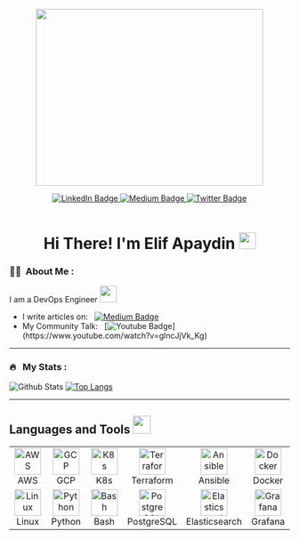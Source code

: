 <p align="center"><img src="https://media.giphy.com/media/13HgwGsXF0aiGY/giphy.gif" width="408" height="318"/></p>
<p align="center">
  <a href="https://www.linkedin.com/in/elifapaydin/">
    <img src="https://img.shields.io/badge/LinkedIn-blue?style=for-the-badge&logo=linkedin&logoColor=white" alt="LinkedIn Badge"/>
  </a>
  <a href="https://elifapaydin.medium.com/">
    <img src="https://img.shields.io/badge/Medium-12100E?style=for-the-badge&logo=medium&logoColor=white" alt="Medium Badge"/>
  </a>
  <a href="https://twitter.com/elifapaydin_">
    <img src="https://img.shields.io/badge/Twitter-blue?style=for-the-badge&logo=twitter&logoColor=white" alt="Twitter Badge"/>
  </a>
</p>
<p align="center"><img src="https://komarev.com/ghpvc/?username=elif-apaydin&style=flat-square&color=blue" alt=""></p>

<h1 align="center">Hi There! I'm Elif Apaydin <img src="https://media.giphy.com/media/hvRJCLFzcasrR4ia7z/giphy.gif" width="30px"></h1>

### :woman_technologist: &nbsp;About Me :
I am a DevOps Engineer <img src="https://media.giphy.com/media/WUlplcMpOCEmTGBtBW/giphy.gif" width="30">

- I write articles on: &nbsp; [![Medium Badge](https://img.shields.io/badge/Medium-12100E?style=for-the-badge&logo=medium&logoColor=white)](https://elifapaydin.medium.com/)
- My Community Talk: &nbsp; [![Youtube Badge](https://img.shields.io/badge/YouTube-FF0000?style=for-the-badge&logo=youtube&logoColor=white")](https://www.youtube.com/watch?v=glncJjVk_Kg)
---

### 🔥 &nbsp; My Stats :
![Github Stats](https://github-readme-stats.vercel.app/api?username=elif-apaydin&show_icons=true&theme=codeSTACKr) 
[![Top Langs](https://github-readme-stats.vercel.app/api/top-langs/?username=elif-apaydin&layout=compact&theme=codeSTACKr)](https://github.com/elif-apaydin/github-readme-stats)

---
<h2> Languages and Tools <img src = "https://media2.giphy.com/media/QssGEmpkyEOhBCb7e1/giphy.gif?cid=ecf05e47a0n3gi1bfqntqmob8g9aid1oyj2wr3ds3mg700bl&rid=giphy.gif" width = 32px> </h2>

<table>
  <tr>
    <td align="center" width="96">
        <a href="https://aws.amazon.com/" target="_blank" rel="noreferrer">
            <img src="https://cdn.jsdelivr.net/gh/devicons/devicon/icons/amazonwebservices/amazonwebservices-original-wordmark.svg" 
            alt="AWS" width="48" height="48"/>
        </a>
        <br> AWS
    </td>
    <td align="center" width="96">
        <a href="https://cloud.google.com/" target="_blank" rel="noreferrer">
            <img src="https://cdn.jsdelivr.net/gh/devicons/devicon/icons/googlecloud/googlecloud-original-wordmark.svg" 
            alt="GCP" width="48" height="48"/>
        </a>
        <br> GCP
    </td>
      <td align="center" width="96">
        <a href="https://kubernetes.io/" target="_blank" rel="noreferrer">
            <img src="https://cdn.jsdelivr.net/gh/devicons/devicon/icons/kubernetes/kubernetes-plain-wordmark.svg" 
            alt="K8s" width="48" height="48"/>
        </a>
        <br> K8s
    </td>
      <td align="center" width="96">
        <a href="https://www.terraform.io/" target="_blank" rel="noreferrer">
            <img src="https://cdn.jsdelivr.net/gh/devicons/devicon/icons/terraform/terraform-original-wordmark.svg" 
            alt="Terraform" width="48" height="48"/>
        </a>
        <br> Terraform
    </td>
      <td align="center" width="96">
        <a href="https://www.ansible.com/" target="_blank" rel="noreferrer">
            <img src="https://cdn.jsdelivr.net/gh/devicons/devicon/icons/ansible/ansible-original-wordmark.svg" 
            alt="Ansible" width="48" height="48"/>
        </a>
        <br> Ansible
    </td>
      <td align="center" width="96">
        <a href="https://www.docker.com/" target="_blank" rel="noreferrer">
            <img src="https://cdn.jsdelivr.net/gh/devicons/devicon/icons/docker/docker-original.svg" 
            alt="Docker" width="48" height="48"/>
        </a>
        <br> Docker
    </td>
  </tr>
  <tr>
      <td align="center" width="96">
        <a href="https://www.linux.org/" target="_blank" rel="noreferrer">
            <img src="https://cdn.jsdelivr.net/gh/devicons/devicon/icons/linux/linux-original.svg" 
            alt="Linux" width="48" height="48"/>
        </a>
        <br> Linux
    </td>
      <td align="center" width="96">
        <a href="https://www.python.org/" target="_blank" rel="noreferrer">
            <img src="https://cdn.jsdelivr.net/gh/devicons/devicon/icons/python/python-original-wordmark.svg" 
            alt="Python" width="48" height="48"/>
        </a>
        <br> Python
    </td>
      <td align="center" width="96">
        <a href="https://www.gnu.org/software/bash/" target="_blank" rel="noreferrer">
            <img src="https://cdn.jsdelivr.net/gh/devicons/devicon/icons/bash/bash-plain.svg" 
            alt="Bash" width="48" height="48"/>
        </a>
        <br> Bash
    </td>
      <td align="center" width="96">
        <a href="https://www.postgresql.org/" target="_blank" rel="noreferrer">
            <img src="https://cdn.jsdelivr.net/gh/devicons/devicon/icons/postgresql/postgresql-original.svg" 
            alt="PostgreSQL" width="48" height="48"/>
        </a>
        <br> PostgreSQL
    </td>
      <td align="center" width="96">
        <a href="https://www.elastic.co/" target="_blank" rel="noreferrer">
            <img src="https://www.vectorlogo.zone/logos/elastic/elastic-ar21.svg" 
            alt="Elasticsearch" width="48" height="48"/>
        </a>
        <br> Elasticsearch
    </td>
      <td align="center" width="96">
        <a href="https://grafana.com/" target="_blank" rel="noreferrer">
            <img src="https://cdn.jsdelivr.net/gh/devicons/devicon/icons/grafana/grafana-original-wordmark.svg" 
            alt="Grafana" width="48" height="48"/>
        </a>
        <br> Grafana
    </td>
  </tr>
</table>